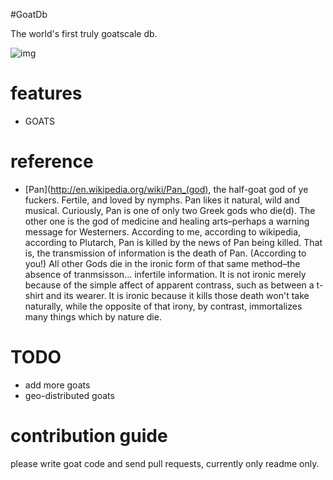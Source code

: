 #GoatDb

The world's first truly goatscale db.

![img](http://i.imgur.com/7Na4XmH.gif)

# features

- GOATS

# reference

* [Pan](http://en.wikipedia.org/wiki/Pan_(god), the half-goat god of ye fuckers.  Fertile, and loved by nymphs. Pan likes it natural, wild and musical. Curiously, Pan is one of only two Greek gods who die(d). The other one is the god of medicine and healing arts–perhaps a warning message for Westerners. According to me, according to wikipedia, according to Plutarch, Pan is killed by the news of Pan being killed.  That is, the transmission of information is the death of Pan.  (According to you!)  All other Gods die in the ironic form of that same method–the absence of tranmsisson... infertile information.  It is not ironic merely because of the simple affect of apparent contrass, such as between a t-shirt and its wearer.  It is ironic because it kills those death won't take naturally, while the opposite of that irony, by contrast, immortalizes many things which by nature die.

# TODO

* add more goats
* geo-distributed goats

# contribution guide

please write goat code and send pull requests,
currently only readme only.

